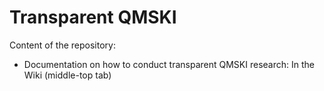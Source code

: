 # Transparent QMSKI

Content of the repository:   
- Documentation on how to conduct transparent QMSKI research: In the Wiki (middle-top tab)
